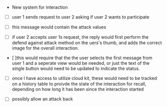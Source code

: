 - New system for interaction

- [ ] user 1 sends request to user 2 asking if user 2 wants to participate

- [ ] this message would contain the attack values

- [ ] if user 2 accepts user 1s request, the reply would first perform the defend against
attack method on the uers's thumb, and adds the correct image for the overall interaction.

- [ ]this would require that the the user selects the first message from user 1 and a seperate
view would be needed, or just the text of the single button would need to be updated to indicate the 
status.

- [ ] once I have access to utilize cloud kit, these would need to be tracked on a history table to proivde the
state of the interaction for recall, depending on how long it has been since the interaction started

- [ ] possibly allow an attack back
